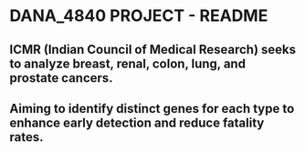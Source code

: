 # DANA_4840 PROJECT - README



## ICMR (Indian Council of Medical Research) seeks to analyze breast, renal, colon, lung, and prostate cancers.
## Aiming to identify distinct genes for each type to enhance early detection and reduce fatality rates. 
